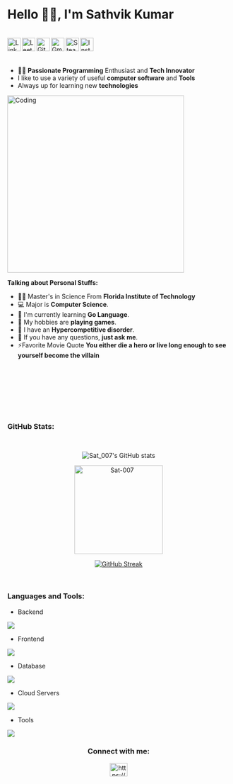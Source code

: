 <h1> <b>Hello</b>  🙏🏻, I'm Sathvik Kumar </h1>
<br>
<div>
<a href="https://www.linkedin.com/in/kssathvik/">
  <img align="left" alt="LinkedIn" width="30px" src="https://cdn.jsdelivr.net/npm/simple-icons@3.13.0/icons/linkedin.svg" />
</a>
<a href="https://leetcode.com/u/Sat_007/">
    <img align="left" alt="Leetcode" width="30px" src="https://cdn.jsdelivr.net/npm/simple-icons@v3/icons/leetcode.svg" />
  </a>
  &nbsp;
<a href="https://github.com/Sat-007/">
    <img align="left" alt="Github" width="30px" src="https://cdn.jsdelivr.net/npm/simple-icons@v3/icons/github.svg" />
  </a>
  &nbsp;
<a href="mailto:sathvikks123@gmail.com">
    <img align="left" alt="Gmail" width="30px" src="https://cdn.jsdelivr.net/npm/simple-icons@3.12.2/icons/gmail.svg" />
  </a>
  &nbsp;
<a href="https://steamcommunity.com/id/sat_007/">
    <img align="left" alt="Steam" width="30px" src="https://cdn.jsdelivr.net/npm/simple-icons@3.13.0/icons/steam.svg" />
  </a>
  &nbsp;
<a href="https://www.instagram.com/sat__007/">
    <img align="left" alt="Instagram" width="30px" src="https://cdn.jsdelivr.net/npm/simple-icons@3.13.0/icons/instagram.svg" />
</a>
  &nbsp;

</div>

<br>
<br>

- 👨‍💻 **Passionate Programming** Enthusiast  and **Tech Innovator**
- I like to use a variety of useful **computer software** and **Tools**
- Always up for learning new **technologies**

<img align="top" alt="Coding" width="400" src="https://user-images.githubusercontent.com/74038190/229223263-cf2e4b07-2615-4f87-9c38-e37600f8381a.gif"/>

**Talking about Personal Stuffs:**

- 👨‍🏛 Master's in Science From **Florida Institute of Technology**
- 💻 Major is **Computer Science**.
- 🌱 I'm currently learning **Go Language**.
- 🤔 My hobbies are **playing games**.
- 💫 I have an **Hypercompetitive disorder**.
- 💬 If you have any questions, **just ask me**.
- ⚡Favorite Movie Quote **You either die a hero or live long enough to see yourself become the villain**
<br><br>
<br><br>
<br><br>
<br><br>

<h3 align="left">GitHub Stats:</h3>
<div align="center">
<br>

![Sat_007's GitHub stats](https://github-readme-stats.vercel.app/api?username=Sat-007\&theme=midnight-purple\&show_icons=true\&show=reviews,prs_merged,prs_merged_percentage\&hide=contribs,issues)

<img align="center" height="200" src="https://github-readme-stats.vercel.app/api/top-langs/?username=Sat-007&theme=dark&hide_border=false&include_all_commits=false&count_private=false&layout=compact " alt="Sat-007"/>

<br>



[![GitHub Streak](https://streak-stats.demolab.com/?user=Sat-007&theme=midnight-purple)](https://git.io/streak-stats)
</div>

<br>

<h3 align="left">Languages and Tools:</h3>

- Backend
<p align="left">
  <a href="https://skillicons.dev">
    <img src="https://skillicons.dev/icons?i=php,java,nodejs,py,c,cs,cpp" />
  </a>
</p>

- Frontend
<p align="left">
  <a href="https://skillicons.dev">
    <img src="https://skillicons.dev/icons?i=ts,js,react,nextjs,css" />
  </a>
</p>

- Database
<p align="left">
  <a href="https://skillicons.dev">
    <img src="https://skillicons.dev/icons?i=mongodb,mysql,postgresql,dynamodb" />
  </a>
</p>

- Cloud Servers
<p align="left">
  <a href="https://skillicons.dev">
    <img src="https://skillicons.dev/icons?i=aws,gcp" />
  </a>
</p>

- Tools
<p align="left">
  <a href="https://skillicons.dev">
    <img src="https://skillicons.dev/icons?i=git,github,docker,idea,vscode,linux,anaconda" />
  </a>
</p>

<h3 align="center">Connect with me:</h3>
<p align="center">
<a href="https://linkedin.com/in/https://www.linkedin.com/in/kssathvik" target="blank"><img align="center" src="https://raw.githubusercontent.com/rahuldkjain/github-profile-readme-generator/master/src/images/icons/Social/linked-in-alt.svg" alt="https://www.linkedin.com/in/kssathvik" height="30" width="40" /></a>
</p>
